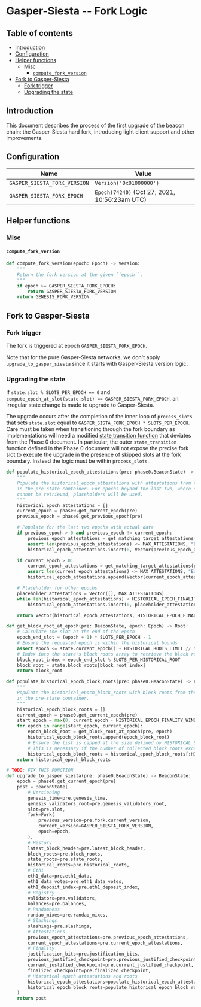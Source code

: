 # Gasper-Siesta -- Fork Logic

## Table of contents

<!-- START doctoc generated TOC please keep comment here to allow auto update -->
<!-- DON'T EDIT THIS SECTION, INSTEAD RE-RUN doctoc TO UPDATE -->

- [Introduction](#introduction)
- [Configuration](#configuration)
- [Helper functions](#helper-functions)
  - [Misc](#misc)
    - [`compute_fork_version`](#compute_fork_version)
- [Fork to Gasper-Siesta](#fork-to-gasper-siesta)
  - [Fork trigger](#fork-trigger)
  - [Upgrading the state](#upgrading-the-state)

<!-- END doctoc generated TOC please keep comment here to allow auto update -->

## Introduction

This document describes the process of the first upgrade of the beacon chain: the Gasper-Siesta hard fork, introducing light client support and other improvements.

## Configuration

| Name | Value |
| - | - |
| `GASPER_SIESTA_FORK_VERSION` | `Version('0x01000000')` |
| `GASPER_SIESTA_FORK_EPOCH` | `Epoch(74240)` (Oct 27, 2021, 10:56:23am UTC) |

## Helper functions

### Misc

#### `compute_fork_version`

```python
def compute_fork_version(epoch: Epoch) -> Version:
    """
    Return the fork version at the given ``epoch``.
    """
    if epoch >= GASPER_SIESTA_FORK_EPOCH:
        return GASPER_SIESTA_FORK_VERSION
    return GENESIS_FORK_VERSION
```

## Fork to Gasper-Siesta

### Fork trigger

The fork is triggered at epoch `GASPER_SIESTA_FORK_EPOCH`.

Note that for the pure Gasper-Siesta networks, we don't apply `upgrade_to_gasper_siesta` since it starts with Gasper-Siesta version logic.

### Upgrading the state

If `state.slot % SLOTS_PER_EPOCH == 0` and `compute_epoch_at_slot(state.slot) == GASPER_SIESTA_FORK_EPOCH`, an irregular state change is made to upgrade to Gasper-Siesta.

The upgrade occurs after the completion of the inner loop of `process_slots` that sets `state.slot` equal to `GASPER_SISTA_FORK_EPOCH * SLOTS_PER_EPOCH`.
Care must be taken when transitioning through the fork boundary as implementations will need a modified [state transition function](../phase0/beacon-chain.md#beacon-chain-state-transition-function) that deviates from the Phase 0 document.
In particular, the outer `state_transition` function defined in the Phase 0 document will not expose the precise fork slot to execute the upgrade in the presence of skipped slots at the fork boundary. Instead the logic must be within `process_slots`.

```python
def populate_historical_epoch_attestations(pre: phase0.BeaconState) -> Vector[Vector[PendingAttestation, MAX_ATTESTATIONS], HISTORICAL_EPOCH_FINALITY_WINDOW]:
    """
    Populate the historical_epoch_attestations with attestations from the end of every epoch
    in the pre-state container. For epochs beyond the last two, where specific attestations
    cannot be retrieved, placeholders will be used.
    """
    historical_epoch_attestations = []
    current_epoch = phase0.get_current_epoch(pre)
    previous_epoch = phase0.get_previous_epoch(pre)

    # Populate for the last two epochs with actual data
    if previous_epoch > 0 and previous_epoch != current_epoch:
        previous_epoch_attestations = get_matching_target_attestations(pre, previous_epoch)
        assert len(previous_epoch_attestations) <= MAX_ATTESTATIONS, "Exceeded MAX_ATTESTATIONS for previous epoch"
        historical_epoch_attestations.insert(0, Vector(previous_epoch_attestations, MAX_ATTESTATIONS))  # Insert at the beginning

    if current_epoch > 0:
        current_epoch_attestations = get_matching_target_attestations(pre, current_epoch)
        assert len(current_epoch_attestations) <= MAX_ATTESTATIONS, "Exceeded MAX_ATTESTATIONS for current epoch"
        historical_epoch_attestations.append(Vector(current_epoch_attestations, MAX_ATTESTATIONS))

    # Placeholder for other epochs
    placeholder_attestations = Vector([], MAX_ATTESTATIONS)
    while len(historical_epoch_attestations) < HISTORICAL_EPOCH_FINALITY_WINDOW:
        historical_epoch_attestations.insert(0, placeholder_attestations)  # Insert at the beginning to maintain chronological order

    return Vector(historical_epoch_attestations, HISTORICAL_EPOCH_FINALITY_WINDOW)

def get_block_root_at_epoch(pre: BeaconState, epoch: Epoch) -> Root:
    # Calculate the slot at the end of the epoch
    epoch_end_slot = (epoch + 1) * SLOTS_PER_EPOCH - 1
    # Ensure the requested epoch is within the historical bounds
    assert epoch <= state.current_epoch() + HISTORICAL_ROOTS_LIMIT // SLOTS_PER_EPOCH, "Requested epoch is too far in history"
    # Index into the state's block roots array to retrieve the block root
    block_root_index = epoch_end_slot % SLOTS_PER_HISTORICAL_ROOT
    block_root = state.block_roots[block_root_index]
    return block_root

def populate_historical_epoch_block_roots(pre: phase0.BeaconState) -> List[Root]:
    """
    Populate the historical_epoch_block_roots with block roots from the end of every epoch
    in the pre-state container.
    """
    historical_epoch_block_roots = []
    current_epoch = phase0.get_current_epoch(pre)
    start_epoch = max(0, current_epoch - HISTORICAL_EPOCH_FINALITY_WINDOW)
    for epoch in range(start_epoch, current_epoch):
        epoch_block_root = get_block_root_at_epoch(pre, epoch)
        historical_epoch_block_roots.append(epoch_block_root)
        # Ensure the list is capped at the size defined by HISTORICAL_EPOCH_FINALITY_WINDOW
        # This is necessary if the number of collected block roots exceeds the storage limit.
        historical_epoch_block_roots = historical_epoch_block_roots[:HISTORICAL_EPOCH_FINALITY_WINDOW]
    return historical_epoch_block_roots

# TODO: FIX THIS FUNCTION
def upgrade_to_gasper_siesta(pre: phase0.BeaconState) -> BeaconState:
    epoch = phase0.get_current_epoch(pre)
    post = BeaconState(
        # Versioning
        genesis_time=pre.genesis_time,
        genesis_validators_root=pre.genesis_validators_root,
        slot=pre.slot,
        fork=Fork(
            previous_version=pre.fork.current_version,
            current_version=GASPER_SIESTA_FORK_VERSION,
            epoch=epoch,
        ),
        # History
        latest_block_header=pre.latest_block_header,
        block_roots=pre.block_roots,
        state_roots=pre.state_roots,
        historical_roots=pre.historical_roots,
        # Eth1
        eth1_data=pre.eth1_data,
        eth1_data_votes=pre.eth1_data_votes,
        eth1_deposit_index=pre.eth1_deposit_index,
        # Registry
        validators=pre.validators,
        balances=pre.balances,
        # Randomness
        randao_mixes=pre.randao_mixes,
        # Slashings
        slashings=pre.slashings,
        # Attestations
        previous_epoch_attestations=pre.previous_epoch_attestations,
        current_epoch_attestations=pre.current_epoch_attestations,
        # Finality
        justification_bits=pre.justification_bits,
        previous_justified_checkpoint=pre.previous_justified_checkpoint,
        current_justified_checkpoint=pre.current_justified_checkpoint,
        finalized_checkpoint=pre.finalized_checkpoint,
        # Historical epoch attestations and roots
        historical_epoch_attestations=populate_historical_epoch_attestations(pre),
        historical_epoch_block_roots=populate_historical_epoch_block_roots(pre),
    )
    return post
```
